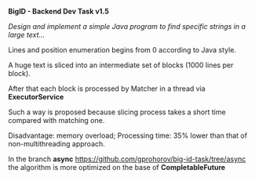 
**BigID - Backend Dev Task  v1.5**

_Design and implement a simple Java program to find specific strings in a large text..._

Lines and position enumeration begins from 0 according to Java style.

 A huge text is sliced into an intermediate set of blocks (1000 lines per block).  

  After that each block is processed by Matcher in a thread via **ExecutorService**

Such a way is proposed because slicing process takes a short time compared with matching one. 

Disadvantage: memory overload;
Processing time:  35% lower than that of non-multithreading approach.

In the branch  **async**   https://github.com/gprohorov/big-id-task/tree/async
 the algorithm is more optimized on the base of **CompletableFuture** 